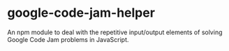 # google-code-jam-helper
An npm module to deal with the repetitive input/output elements of solving Google Code Jam problems in JavaScript.
